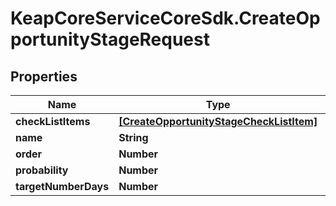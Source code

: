 # KeapCoreServiceCoreSdk.CreateOpportunityStageRequest

## Properties

Name | Type | Description | Notes
------------ | ------------- | ------------- | -------------
**checkListItems** | [**[CreateOpportunityStageCheckListItem]**](CreateOpportunityStageCheckListItem.md) |  | [optional] 
**name** | **String** |  | 
**order** | **Number** |  | 
**probability** | **Number** |  | 
**targetNumberDays** | **Number** |  | 


